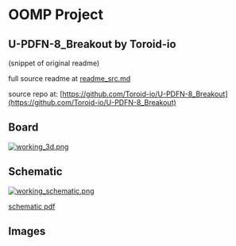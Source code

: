 # OOMP Project  
## U-PDFN-8_Breakout  by Toroid-io  
  
(snippet of original readme)  
  
  
  full source readme at [readme_src.md](readme_src.md)  
  
source repo at: [https://github.com/Toroid-io/U-PDFN-8_Breakout](https://github.com/Toroid-io/U-PDFN-8_Breakout)  
## Board  
  
[![working_3d.png](working_3d_600.png)](working_3d.png)  
## Schematic  
  
[![working_schematic.png](working_schematic_600.png)](working_schematic.png)  
  
[schematic pdf](working_schematic.pdf)  
## Images  
